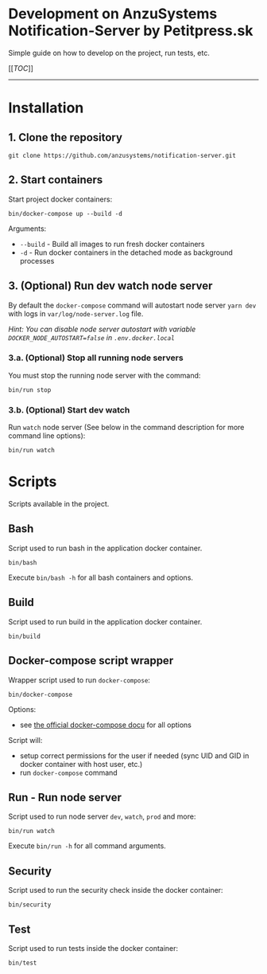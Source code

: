 Development on AnzuSystems Notification-Server by Petitpress.sk
=====

Simple guide on how to develop on the project, run tests, etc.

[[_TOC_]]

---

# Installation

## 1. Clone the repository

    git clone https://github.com/anzusystems/notification-server.git

## 2. Start containers

Start project docker containers:

    bin/docker-compose up --build -d

Arguments:

- `--build` - Build all images to run fresh docker containers
- `-d` - Run docker containers in the detached mode as background processes

## 3. (Optional) Run dev watch node server

By default the `docker-compose` command will autostart node server `yarn dev` with logs in `var/log/node-server.log` file.

_Hint: You can disable node server autostart with variable `DOCKER_NODE_AUTOSTART=false` in `.env.docker.local`_

### 3.a. (Optional) Stop all running node servers

You must stop the running node server with the command:

    bin/run stop

### 3.b. (Optional) Start dev watch

Run `watch` node server (See below in the command description for more command line options):

    bin/run watch

# Scripts

Scripts available in the project.

## Bash

Script used to run bash in the application docker container.

    bin/bash

Execute `bin/bash -h` for all bash containers and options.

## Build

Script used to run build in the application docker container.

    bin/build

## Docker-compose script wrapper

Wrapper script used to run `docker-compose`:

    bin/docker-compose

Options:

- see [the official docker-compose docu][docker-compose-overview] for all options

Script will:

- setup correct permissions for the user if needed (sync UID and GID in docker container with host user, etc.)
- run `docker-compose` command

## Run - Run node server

Script used to run node server `dev`, `watch`, `prod` and more:

    bin/run watch

Execute `bin/run -h` for all command arguments.

## Security

Script used to run the security check inside the docker container:

    bin/security

## Test

Script used to run tests inside the docker container:

    bin/test


[docker-compose-overview]: https://docs.docker.com/compose/reference/overview
